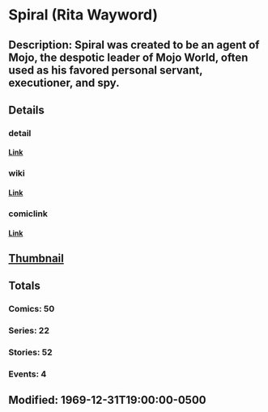 # Spiral (Rita Wayword)
## Description: Spiral was created to be an agent of Mojo, the despotic leader of Mojo World, often used as his favored personal servant, executioner, and spy.
## Details
### detail
#### [Link](http://marvel.com/characters/2176/spiral?utm_campaign=apiRef&utm_source=225578a89fc76f3d20fbffda5d17a88d)
### wiki
#### [Link](http://marvel.com/universe/Spiral_%28Rita_Wayword%29?utm_campaign=apiRef&utm_source=225578a89fc76f3d20fbffda5d17a88d)
### comiclink
#### [Link](http://marvel.com/comics/characters/1009614/spiral_rita_wayword?utm_campaign=apiRef&utm_source=225578a89fc76f3d20fbffda5d17a88d)
## [Thumbnail](http://i.annihil.us/u/prod/marvel/i/mg/5/a0/4c003ad84f314.jpg)
## Totals
### Comics: 50
### Series: 22
### Stories: 52
### Events: 4
## Modified: 1969-12-31T19:00:00-0500